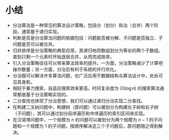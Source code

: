 # 小结

- 分治算法是一种常见的算法设计策略，包括分（划分）和治（合并）两个阶段，通常基于递归实现。
- 判断是否是分治算法问题的依据包括：问题能否被分解、子问题是否独立、子问题是否可以被合并。
- 归并排序是分治策略的典型应用，其递归地将数组划分为等长的两个子数组，直到只剩一个元素时开始逐层合并，从而完成排序。
- 引入分治策略往往可以带来算法效率的提升。一方面，分治策略减少了计算吧操作数量；另一方面，分治后有利于系统的并行优化。
- 分治既可以解决许多算法问题，也广泛应用于数据结构与算法设计中，处处可见其身影。
- 相较于暴力搜索，自适应搜索效率更高。时间复杂度为 $O(\log n)$ 的搜索算法通常都是基于分治策略实现的。
- 二分查找也体现了分治思想，我们可以通过递归分治实现二分查找。
- 在构建二叉树问题中，构建树（原问题）可以被划分为构建左子树和右子树（子问题），其可以通过划分前序遍历和中序遍历的索引区间来实现。
- 在汉诺塔问题中，一个规模为 $n$ 的问题可以被划分为两个规模为 $n-1$ 的子问题和一个规模为 $1$ 的子问题。按顺序解决这三个子问题后，原问题随之得到解决。
